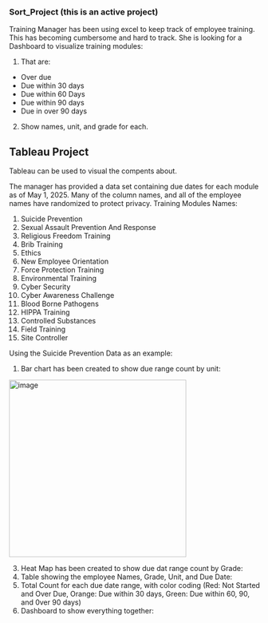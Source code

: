 ### Sort_Project (this is an active project)

Training Manager has been using excel to keep track of employee training. This has becoming cumbersome and hard to track. She is looking for a Dashboard to visualize training modules:
1. That are:
  * Over due
  * Due within 30 days
  * Due within 60 Days
  * Due within 90 days
  * Due in over 90 days
  
2. Show names, unit, and grade for each.

## Tableau Project
Tableau can be used to visual the compents about. 

The manager has provided a data set containing due dates for each module as of May 1, 2025. Many of the column names, and all of the employee names have randomized to protect privacy. 
Training Modules Names: 
1. Suicide Prevention
2. Sexual Assault Prevention And Response
3. Religious Freedom Training
4. Brib Training
5. Ethics
6. New Employee Orientation
7. Force Protection Training
8. Environmental Training
9. Cyber Security
10. Cyber Awareness Challenge
11. Blood Borne Pathogens
12. HIPPA Training
13. Controlled Substances
14. Field Training
15. Site Controller

Using the Suicide Prevention Data as an example: 
1. Bar chart has been created to show due range count by unit:
 <img width="355" alt="image" src="https://github.com/snkty8/Electric_Vehicles/assets/78936833/177f551a-a498-44cb-9997-15f3cee94a46](https://github.com/snkty8/Sort_Project/blob/main/Count%20by%20Unit.png">

3. Heat Map has been created to show due dat range count by Grade:
4. Table showing the employee Names, Grade, Unit, and Due Date:
5. Total Count for each due date range, with color coding (Red: Not Started and Over Due, Orange: Due within 30 days, Green: Due within 60, 90, and 0ver 90 days)
6. Dashboard to show everything together: 



